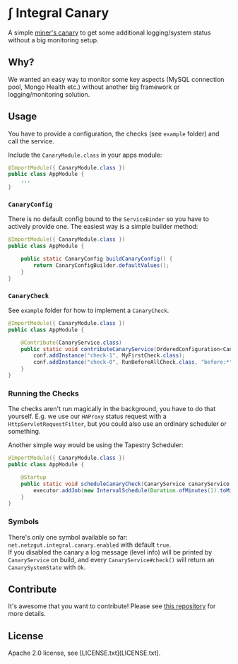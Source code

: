 # ∫ Integral Canary

A simple [miner's canary](https://en.wikipedia.org/wiki/Domestic_canary#Miner's_canary) to get some additional
logging/system status without a big monitoring setup.

## Why?

We wanted an easy way to monitor some key aspects (MySQL connection pool, Mongo Health etc.) without another big framework
or logging/monitoring solution.

## Usage

You have to provide a configuration, the checks (see `example` folder) and call the service.

Include the `CanaryModule.class` in your apps module:

```java
@ImportModule({ CanaryModule.class })
public class AppModule {
    ...
}
```

### `CanaryConfig`

There is no default config bound to the `ServiceBinder` so you have to actively provide one. The easiest way is a simple
builder method:

```java
@ImportModule({ CanaryModule.class })
public class AppModule {

    public static CanaryConfig buildCanaryConfig() {
        return CanaryConfigBuilder.defaultValues();
    }
}
```


### `CanaryCheck`

See `example` folder for how to implement a `CanaryCheck`.

```java
@ImportModule({ CanaryModule.class })
public class AppModule {

    @Contribute(CanaryService.class)
    public static void contributeCanaryService(OrderedConfiguration<CanaryCheck> conf) {
        conf.addInstance("check-1", MyFirstCheck.class);
        conf.addInstance("check-0", RunBeforeAllCheck.class, "before:*");
    }
}
```


### Running the Checks

The checks aren't run magically in the background, you have to do that yourself. E.g. we use our `HAProxy` status request
with a `HttpServletRequestFilter`, but you could also use an ordinary scheduler or something.

Another simple way would be using the Tapestry Scheduler:

```java
@ImportModule({ CanaryModule.class })
public class AppModule {

    @Startup
    public static void scheduleCanaryCheck(CanaryService canaryService, PeriodicExecutor executor) {
        executor.addJob(new IntervalSchedule(Duration.ofMinutes(1).toMillis()), "canary-check", canaryService::check);
    }
}
```


### Symbols
There's only one symbol available so far: `net.netzgut.integral.canary.enabled` with default `true`.  
If you disabled the canary a log message (level info) will be printed by `CanaryService` on build, and every
`CanaryService#check()` will return an `CanarySystemState` with `Ok`.


## Contribute

It's awesome that you want to contribute! Please see [this repository](https://github.com/netzgut/contribute)
for more details.


## License

Apache 2.0 license, see [LICENSE.txt](LICENSE.txt].
